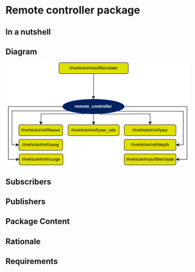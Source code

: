 # Remote controller package

## In a nutshell

## Diagram

![remote_controller Diagram](img/remote_controller.png)

## Subscribers

## Publishers

## Package Content

## Rationale

## Requirements
